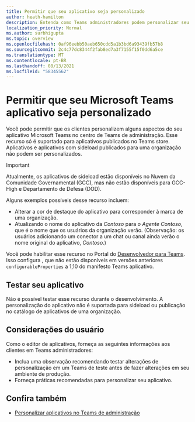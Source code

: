 ```yaml
---
title: Permitir que seu aplicativo seja personalizado
author: heath-hamilton
description: Entenda como Teams administradores podem personalizar seu aplicativo para sua organização.
localization_priority: Normal
ms.author: surbhigupta
ms.topic: overview
ms.openlocfilehash: 0af96eebb50aeb650cdd5a1b3bd6a93439fb57b8
ms.sourcegitcommit: 2c4c77dc8344f2fab8ed7a3f7155f15f0dd6a5ce
ms.translationtype: MT
ms.contentlocale: pt-BR
ms.lasthandoff: 08/13/2021
ms.locfileid: "58345562"
---
```

# <a name="enable-your-microsoft-teams-app-to-be-customized"></a>Permitir que seu Microsoft Teams aplicativo seja personalizado

Você pode permitir que os clientes personalizem alguns aspectos do seu aplicativo Microsoft Teams no centro de Teams de administração. Esse recurso só é suportado para aplicativos publicados no Teams store. Aplicativos e aplicativos com sideload publicados para uma organização não podem ser personalizados.

> [!IMPORTANT]
> Atualmente, os aplicativos de sideload estão disponíveis no Nuvem da Comunidade Governamental (GCC), mas não estão disponíveis para GCC-High e Departamento de Defesa (DOD).

Alguns exemplos possíveis desse recurso incluem:

* Alterar a cor de destaque do aplicativo para corresponder à marca de uma organização.
* Atualizando o nome do aplicativo da *Contoso* para *o Agente Contoso*, que é o nome que os usuários da organização verão. (Observação: os usuários adicionando um conector a um chat ou canal ainda verão o nome original do aplicativo, *Contoso*.)

Você pode habilitar esse recurso no Portal do [Desenvolvedor para Teams](https://dev.teams.microsoft.com/home). Isso configura , que não estão disponíveis em versões anteriores `configurableProperties` a 1,10 do manifesto Teams aplicativo.

## <a name="test-your-app"></a>Testar seu aplicativo

Não é possível testar esse recurso durante o desenvolvimento. A personalização do aplicativo não é suportada para sideload ou publicação no catálogo de aplicativos de uma organização.

## <a name="user-considerations"></a>Considerações do usuário

Como o editor de aplicativos, forneça as seguintes informações aos clientes em Teams administradores:
* Inclua uma observação recomendando testar alterações de personalização em um Teams de teste antes de fazer alterações em seu ambiente de produção. 
* Forneça práticas recomendadas para personalizar seu aplicativo.

## <a name="see-also"></a>Confira também

* [Personalizar aplicativos no Teams de administração](/MicrosoftTeams/customize-apps)
